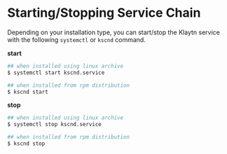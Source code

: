 # Starting/Stopping Service Chain

Depending on your installation type, you can start/stop the Klaytn service with the following `systemctl`  or `kscnd` command.

**start**

```bash
## when installed using linux archive
$ systemctl start kscnd.service

## when installed from rpm distribution 
$ kscnd start

```

**stop**

```bash
## when installed using linux archive
$ systemctl stop kscnd.service

## when installed from rpm distribution 
$ kscnd stop

```



